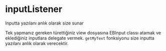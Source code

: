 # inputListener
Inputta yazılanı anlık olarak size sunar

Tek yapmanız gereken türettiğiniz view dosyasına EBInput classı atamak ve eklediğiniz inputlara delegate vermek. 
`getMyText` fonksiyonu size inputta yazılanı anlık olarak verecektir.
